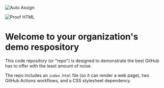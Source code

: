 ![Auto Assign](https://github.com/TeamX-org/demo-repository/actions/workflows/auto-assign.yml/badge.svg)

![Proof HTML](https://github.com/TeamX-org/demo-repository/actions/workflows/proof-html.yml/badge.svg)

# Welcome to your organization's demo respository
This code repository (or "repo") is designed to demonstrate the best GitHub has to offer with the least amount of noise.

The repo includes an `index.html` file (so it can render a web page), two GitHub Actions workflows, and a CSS stylesheet dependency.
